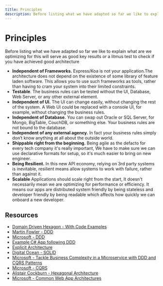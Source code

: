 ```yaml
---
title: Principles
description: Before listing what we have adapted so far we like to explain what are we optimizing for this will serve as good key results or a litmus test to check if you have achieved good architecture
---
```


# Principles

Before listing what we have adapted so far we like to explain what are we optimizing for this will serve as good key results or a litmus test to check if you have achieved good architecture

- **Independent of Frameworks.** Express/Koa is not your application.The architecture does not depend on the existence of some library of feature laden software. This allows you to use such frameworks as tools, rather than having to cram your system into their limited constraints.
- **Testable**. The business rules can be tested without the UI, Database, Web Server, or any other external element.
- **Independent of UI.** The UI can change easily, without changing the rest of the system. A Web UI could be replaced with a console UI, for example, without changing the business rules.
- **Independent of Database.** You can swap out Oracle or SQL Server, for Mongo, BigTable, CouchDB, or something else. Your business rules are not bound to the database.
- **Independent of any external agency.** In fact your business rules simply don’t know anything at all about the outside world.
- **Shippable right from the beginning.** Being agile as the defacto for every tech company it's really important, We have to make sure we can use declarative formats for setup, so it's much easier to bring on new engineer.
- **Being Resilient.** In this new API economy, relying on 3rd party systems is inevitable, resilient means allow systems to work with failure, rather than against it.
- **Scalable** Applications should scale right from the start, It doesn't necessarily mean we are optimizing for performance or efficiency. It means our apps are distributed system friendly by being stateless and developer friendly by being readable which affects how quickly we can onboard a new developer.

## Resources

- [Domain Driven Hexagon - With Code Examples](https://github.com/Sairyss/domain-driven-hexagon)
- [Martin Fowler - DDD](https://martinfowler.com/tags/domain%20driven%20design.html)
- [Microsoft - DDD](https://docs.microsoft.com/en-us/dotnet/architecture/microservices/microservice-ddd-cqrs-patterns/ddd-oriented-microservice)
- [Example C# App following DDD](https://github.com/tpierrain/CQRS)
- [Explicit Architecture](https://github.com/hgraca/explicit-architecture-php)
- [Digital Ocean - SOLID](https://www.digitalocean.com/community/conceptual_articles/s-o-l-i-d-the-first-five-principles-of-object-oriented-design)
- [Microsoft - Tackle Business Complexity in a Microservice with DDD and CQRS Patterns](https://docs.microsoft.com/en-us/dotnet/architecture/microservices/microservice-ddd-cqrs-patterns/)
- [Microsoft - CQRS](https://docs.microsoft.com/en-us/azure/architecture/patterns/cqrs)
- [Alistair Cockburn - Hexagonal Architecture](https://web.archive.org/web/20180121161736/http://alistair.cockburn.us/Hexagonal+Architecture)
- [Microsoft - Common Web App Architectures](https://docs.microsoft.com/en-us/dotnet/architecture/modern-web-apps-azure/common-web-application-architectures)
